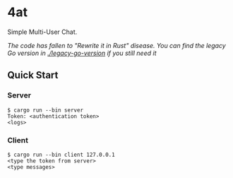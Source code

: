 # 4at

Simple Multi-User Chat. 

*The code has fallen to "Rewrite it in Rust" disease. You can find the legacy Go version in [./legacy-go-version](./legacy-go-version) if you still need it*

## Quick Start

### Server

```console
$ cargo run --bin server
Token: <authentication token>
<logs>
```

### Client

```console
$ cargo run --bin client 127.0.0.1
<type the token from server>
<type messages>
```
